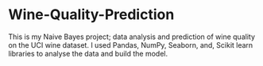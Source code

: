 # Wine-Quality-Prediction
This is my Naive Bayes project; data analysis and prediction of wine quality on the UCI wine dataset. I used Pandas, NumPy, Seaborn, and, Scikit learn libraries to analyse the data and build the model.
